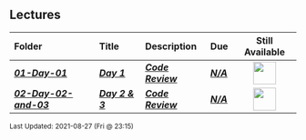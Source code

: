 ## Lectures

| Folder | Title | Description | Due | Still Available |
|:------|:------|:------|:------|:-----:|
| ***<a href="https://github.com/rugbyprof/2143-Object-Oriented-Programming/tree/master/Lectures/01-Day-01">01-Day-01</a>*** | ***<a href="https://github.com/rugbyprof/2143-Object-Oriented-Programming/tree/master/Lectures/01-Day-01"> Day 1 </a>*** | ***<a href="https://github.com/rugbyprof/2143-Object-Oriented-Programming/tree/master/Lectures/01-Day-01"> Code Review</a>*** | ***<a href="https://github.com/rugbyprof/2143-Object-Oriented-Programming/tree/master/Lectures/01-Day-01">N/A</a>*** | <img src="https://cs.msutexas.edu/~griffin/zcloud/zcloud-files/blank.png" width="40"> |
| ***<a href="https://github.com/rugbyprof/2143-Object-Oriented-Programming/tree/master/Lectures/02-Day-02-and-03">02-Day-02-and-03</a>*** | ***<a href="https://github.com/rugbyprof/2143-Object-Oriented-Programming/tree/master/Lectures/02-Day-02-and-03"> Day 2 & 3 </a>*** | ***<a href="https://github.com/rugbyprof/2143-Object-Oriented-Programming/tree/master/Lectures/02-Day-02-and-03"> Code Review</a>*** | ***<a href="https://github.com/rugbyprof/2143-Object-Oriented-Programming/tree/master/Lectures/02-Day-02-and-03">N/A</a>*** | <img src="https://cs.msutexas.edu/~griffin/zcloud/zcloud-files/blank.png" width="40"> |

<sup>Last Updated: 2021-08-27 (Fri @ 23:15)</sup>